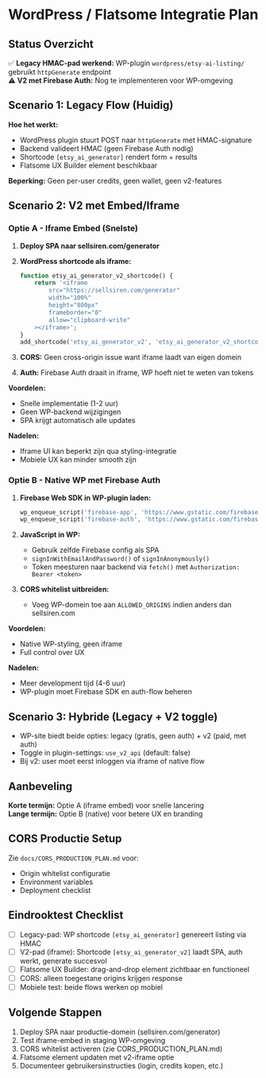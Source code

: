 # WordPress / Flatsome Integratie Plan

## Status Overzicht

✅ **Legacy HMAC-pad werkend:** WP-plugin `wordpress/etsy-ai-listing/` gebruikt `httpGenerate` endpoint  
⚠️ **V2 met Firebase Auth:** Nog te implementeren voor WP-omgeving

## Scenario 1: Legacy Flow (Huidig)

**Hoe het werkt:**
- WordPress plugin stuurt POST naar `httpGenerate` met HMAC-signature
- Backend valideert HMAC (geen Firebase Auth nodig)
- Shortcode `[etsy_ai_generator]` rendert form + results
- Flatsome UX Builder element beschikbaar

**Beperking:** Geen per-user credits, geen wallet, geen v2-features

## Scenario 2: V2 met Embed/Iframe

### Optie A - Iframe Embed (Snelste)

1. **Deploy SPA naar sellsiren.com/generator**
2. **WordPress shortcode als iframe:**
   ```php
   function etsy_ai_generator_v2_shortcode() {
       return '<iframe 
           src="https://sellsiren.com/generator" 
           width="100%" 
           height="800px" 
           frameborder="0"
           allow="clipboard-write"
       ></iframe>';
   }
   add_shortcode('etsy_ai_generator_v2', 'etsy_ai_generator_v2_shortcode');
   ```

3. **CORS:** Geen cross-origin issue want iframe laadt van eigen domein
4. **Auth:** Firebase Auth draait in iframe, WP hoeft niet te weten van tokens

**Voordelen:**
- Snelle implementatie (1-2 uur)
- Geen WP-backend wijzigingen
- SPA krijgt automatisch alle updates

**Nadelen:**
- Iframe UI kan beperkt zijn qua styling-integratie
- Mobiele UX kan minder smooth zijn

### Optie B - Native WP met Firebase Auth

1. **Firebase Web SDK in WP-plugin laden:**
   ```php
   wp_enqueue_script('firebase-app', 'https://www.gstatic.com/firebasejs/10.x/firebase-app.js');
   wp_enqueue_script('firebase-auth', 'https://www.gstatic.com/firebasejs/10.x/firebase-auth.js');
   ```

2. **JavaScript in WP:**
   - Gebruik zelfde Firebase config als SPA
   - `signInWithEmailAndPassword()` of `signInAnonymously()`
   - Token meesturen naar backend via `fetch()` met `Authorization: Bearer <token>`

3. **CORS whitelist uitbreiden:**
   - Voeg WP-domein toe aan `ALLOWED_ORIGINS` indien anders dan sellsiren.com

**Voordelen:**
- Native WP-styling, geen iframe
- Full control over UX

**Nadelen:**
- Meer development tijd (4-6 uur)
- WP-plugin moet Firebase SDK en auth-flow beheren

## Scenario 3: Hybride (Legacy + V2 toggle)

- WP-site biedt beide opties: legacy (gratis, geen auth) + v2 (paid, met auth)
- Toggle in plugin-settings: `use_v2_api` (default: false)
- Bij v2: user moet eerst inloggen via iframe of native flow

## Aanbeveling

**Korte termijn:** Optie A (iframe embed) voor snelle lancering  
**Lange termijn:** Optie B (native) voor betere UX en branding

## CORS Productie Setup

Zie `docs/CORS_PRODUCTION_PLAN.md` voor:
- Origin whitelist configuratie
- Environment variables
- Deployment checklist

## Eindrooktest Checklist

- [ ] Legacy-pad: WP shortcode `[etsy_ai_generator]` genereert listing via HMAC
- [ ] V2-pad (iframe): Shortcode `[etsy_ai_generator_v2]` laadt SPA, auth werkt, generate succesvol
- [ ] Flatsome UX Builder: drag-and-drop element zichtbaar en functioneel
- [ ] CORS: alleen toegestane origins krijgen response
- [ ] Mobiele test: beide flows werken op mobiel

## Volgende Stappen

1. Deploy SPA naar productie-domein (sellsiren.com/generator)
2. Test iframe-embed in staging WP-omgeving
3. CORS whitelist activeren (zie CORS_PRODUCTION_PLAN.md)
4. Flatsome element updaten met v2-iframe optie
5. Documenteer gebruikersinstructies (login, credits kopen, etc.)
